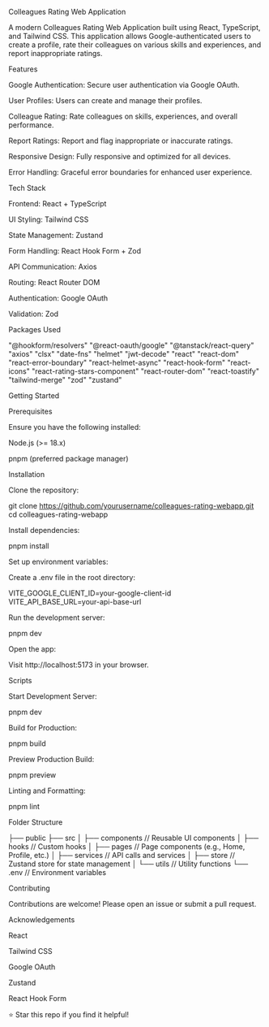 Colleagues Rating Web Application

A modern Colleagues Rating Web Application built using React, TypeScript, and Tailwind CSS. This application allows Google-authenticated users to create a profile, rate their colleagues on various skills and experiences, and report inappropriate ratings.

Features

Google Authentication: Secure user authentication via Google OAuth.

User Profiles: Users can create and manage their profiles.

Colleague Rating: Rate colleagues on skills, experiences, and overall performance.

Report Ratings: Report and flag inappropriate or inaccurate ratings.

Responsive Design: Fully responsive and optimized for all devices.

Error Handling: Graceful error boundaries for enhanced user experience.

Tech Stack

Frontend: React + TypeScript

UI Styling: Tailwind CSS

State Management: Zustand

Form Handling: React Hook Form + Zod

API Communication: Axios

Routing: React Router DOM

Authentication: Google OAuth

Validation: Zod

Packages Used

"@hookform/resolvers"
"@react-oauth/google"
"@tanstack/react-query"
"axios"
"clsx"
"date-fns"
"helmet"
"jwt-decode"
"react"
"react-dom"
"react-error-boundary"
"react-helmet-async"
"react-hook-form"
"react-icons"
"react-rating-stars-component"
"react-router-dom"
"react-toastify"
"tailwind-merge"
"zod"
"zustand"

Getting Started

Prerequisites

Ensure you have the following installed:

Node.js (>= 18.x)

pnpm (preferred package manager)

Installation

Clone the repository:

git clone https://github.com/yourusername/colleagues-rating-webapp.git
cd colleagues-rating-webapp

Install dependencies:

pnpm install

Set up environment variables:

Create a .env file in the root directory:

VITE_GOOGLE_CLIENT_ID=your-google-client-id
VITE_API_BASE_URL=your-api-base-url

Run the development server:

pnpm dev

Open the app:

Visit http://localhost:5173 in your browser.

Scripts

Start Development Server:

pnpm dev

Build for Production:

pnpm build

Preview Production Build:

pnpm preview

Linting and Formatting:

pnpm lint

Folder Structure

├── public
├── src
│   ├── components    // Reusable UI components
│   ├── hooks         // Custom hooks
│   ├── pages         // Page components (e.g., Home, Profile, etc.)
│   ├── services      // API calls and services
│   ├── store        // Zustand store for state management
│   └── utils         // Utility functions
└── .env              // Environment variables

Contributing

Contributions are welcome! Please open an issue or submit a pull request.

Acknowledgements

React

Tailwind CSS

Google OAuth

Zustand

React Hook Form

⭐️ Star this repo if you find it helpful!